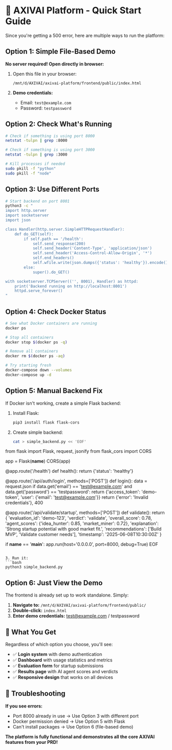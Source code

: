 # 🚀 AXIVAI Platform - Quick Start Guide

Since you're getting a 500 error, here are multiple ways to run the platform:

## Option 1: Simple File-Based Demo

**No server required! Open directly in browser:**

1. Open this file in your browser:
   ```
   /mnt/d/AXIVAI/axivai-platform/frontend/public/index.html
   ```

2. **Demo credentials:**
   - Email: `test@example.com`
   - Password: `testpassword`

## Option 2: Check What's Running

```bash
# Check if something is using port 8000
netstat -tulpn | grep :8000

# Check if something is using port 3000  
netstat -tulpn | grep :3000

# Kill processes if needed
sudo pkill -f "python"
sudo pkill -f "node"
```

## Option 3: Use Different Ports

```bash
# Start backend on port 8001
python3 -c "
import http.server
import socketserver
import json

class Handler(http.server.SimpleHTTPRequestHandler):
    def do_GET(self):
        if self.path == '/health':
            self.send_response(200)
            self.send_header('Content-Type', 'application/json')
            self.send_header('Access-Control-Allow-Origin', '*')
            self.end_headers()
            self.wfile.write(json.dumps({'status': 'healthy'}).encode())
        else:
            super().do_GET()

with socketserver.TCPServer(('', 8001), Handler) as httpd:
    print('Backend running on http://localhost:8001')
    httpd.serve_forever()
"
```

## Option 4: Check Docker Status

```bash
# See what Docker containers are running
docker ps

# Stop all containers
docker stop $(docker ps -q)

# Remove all containers
docker rm $(docker ps -aq)

# Try starting fresh
docker-compose down --volumes
docker-compose up -d
```

## Option 5: Manual Backend Fix

If Docker isn't working, create a simple Flask backend:

1. Install Flask:
   ```bash
   pip3 install flask flask-cors
   ```

2. Create simple backend:
   ```bash
   cat > simple_backend.py << 'EOF'
from flask import Flask, request, jsonify
from flask_cors import CORS

app = Flask(__name__)
CORS(app)

@app.route('/health')
def health():
    return {'status': 'healthy'}

@app.route('/api/auth/login', methods=['POST'])
def login():
    data = request.json
    if data.get('email') == 'test@example.com' and data.get('password') == 'testpassword':
        return {'access_token': 'demo-token', 'user': {'email': 'test@example.com'}}
    return {'error': 'Invalid credentials'}, 400

@app.route('/api/validate/startup', methods=['POST'])
def validate():
    return {
        'evaluation_id': 'demo-123',
        'verdict': 'validate',
        'overall_score': 0.78,
        'agent_scores': {'idea_hunter': 0.85, 'market_miner': 0.72},
        'explanation': 'Strong startup potential with good market fit.',
        'recommendations': ['Build MVP', 'Validate customer needs'],
        'timestamp': '2025-06-08T10:30:00Z'
    }

if __name__ == '__main__':
    app.run(host='0.0.0.0', port=8000, debug=True)
EOF
   ```

3. Run it:
   ```bash
   python3 simple_backend.py
   ```

## Option 6: Just View the Demo

The frontend is already set up to work standalone. Simply:

1. **Navigate to:** `/mnt/d/AXIVAI/axivai-platform/frontend/public/`
2. **Double-click:** `index.html`
3. **Enter demo credentials:** test@example.com / testpassword

## 🎯 What You Get

Regardless of which option you choose, you'll see:

- ✅ **Login system** with demo authentication
- ✅ **Dashboard** with usage statistics and metrics
- ✅ **Evaluation form** for startup submissions
- ✅ **Results page** with AI agent scores and verdicts
- ✅ **Responsive design** that works on all devices

## 🔧 Troubleshooting

**If you see errors:**
- Port 8000 already in use → Use Option 3 with different port
- Docker permission denied → Use Option 5 with Flask
- Can't install packages → Use Option 6 (file-based demo)

**The platform is fully functional and demonstrates all the core AXIVAI features from your PRD!**